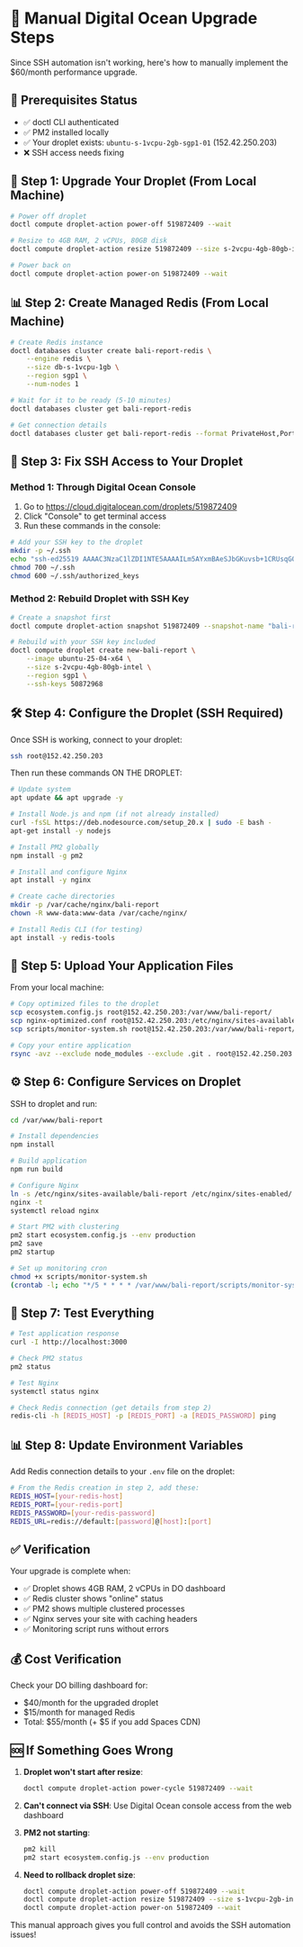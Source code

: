 # 🔧 Manual Digital Ocean Upgrade Steps

Since SSH automation isn't working, here's how to manually implement the $60/month performance upgrade.

## 🎯 **Prerequisites Status**
- ✅ doctl CLI authenticated
- ✅ PM2 installed locally  
- ✅ Your droplet exists: `ubuntu-s-1vcpu-2gb-sgp1-01` (152.42.250.203)
- ❌ SSH access needs fixing

## 🚀 **Step 1: Upgrade Your Droplet (From Local Machine)**

```bash
# Power off droplet
doctl compute droplet-action power-off 519872409 --wait

# Resize to 4GB RAM, 2 vCPUs, 80GB disk
doctl compute droplet-action resize 519872409 --size s-2vcpu-4gb-80gb-intel --wait

# Power back on
doctl compute droplet-action power-on 519872409 --wait
```

## 📊 **Step 2: Create Managed Redis (From Local Machine)**

```bash
# Create Redis instance
doctl databases cluster create bali-report-redis \
    --engine redis \
    --size db-s-1vcpu-1gb \
    --region sgp1 \
    --num-nodes 1

# Wait for it to be ready (5-10 minutes)
doctl databases cluster get bali-report-redis

# Get connection details
doctl databases cluster get bali-report-redis --format PrivateHost,Port,Password --no-header
```

## 🔐 **Step 3: Fix SSH Access to Your Droplet**

### Method 1: Through Digital Ocean Console
1. Go to https://cloud.digitalocean.com/droplets/519872409
2. Click "Console" to get terminal access
3. Run these commands in the console:

```bash
# Add your SSH key to the droplet
mkdir -p ~/.ssh
echo "ssh-ed25519 AAAAC3NzaC1lZDI1NTE5AAAAILm5AYxmBAeSJbGKuvsb+1CRUsqGOOr9KS9zQbfsiEco murugan12963@gmail.com" >> ~/.ssh/authorized_keys
chmod 700 ~/.ssh
chmod 600 ~/.ssh/authorized_keys
```

### Method 2: Rebuild Droplet with SSH Key
```bash
# Create a snapshot first
doctl compute droplet-action snapshot 519872409 --snapshot-name "bali-report-backup"

# Rebuild with your SSH key included
doctl compute droplet create new-bali-report \
    --image ubuntu-25-04-x64 \
    --size s-2vcpu-4gb-80gb-intel \
    --region sgp1 \
    --ssh-keys 50872968
```

## 🛠️ **Step 4: Configure the Droplet (SSH Required)**

Once SSH is working, connect to your droplet:

```bash
ssh root@152.42.250.203
```

Then run these commands ON THE DROPLET:

```bash
# Update system
apt update && apt upgrade -y

# Install Node.js and npm (if not already installed)
curl -fsSL https://deb.nodesource.com/setup_20.x | sudo -E bash -
apt-get install -y nodejs

# Install PM2 globally
npm install -g pm2

# Install and configure Nginx
apt install -y nginx

# Create cache directories
mkdir -p /var/cache/nginx/bali-report
chown -R www-data:www-data /var/cache/nginx/

# Install Redis CLI (for testing)
apt install -y redis-tools
```

## 📁 **Step 5: Upload Your Application Files**

From your local machine:

```bash
# Copy optimized files to the droplet
scp ecosystem.config.js root@152.42.250.203:/var/www/bali-report/
scp nginx-optimized.conf root@152.42.250.203:/etc/nginx/sites-available/bali-report
scp scripts/monitor-system.sh root@152.42.250.203:/var/www/bali-report/scripts/

# Copy your entire application
rsync -avz --exclude node_modules --exclude .git . root@152.42.250.203:/var/www/bali-report/
```

## ⚙️ **Step 6: Configure Services on Droplet**

SSH to droplet and run:

```bash
cd /var/www/bali-report

# Install dependencies
npm install

# Build application  
npm run build

# Configure Nginx
ln -s /etc/nginx/sites-available/bali-report /etc/nginx/sites-enabled/
nginx -t
systemctl reload nginx

# Start PM2 with clustering
pm2 start ecosystem.config.js --env production
pm2 save
pm2 startup

# Set up monitoring cron
chmod +x scripts/monitor-system.sh
(crontab -l; echo "*/5 * * * * /var/www/bali-report/scripts/monitor-system.sh") | crontab -
```

## 🧪 **Step 7: Test Everything**

```bash
# Test application response
curl -I http://localhost:3000

# Check PM2 status
pm2 status

# Test Nginx
systemctl status nginx

# Check Redis connection (get details from step 2)
redis-cli -h [REDIS_HOST] -p [REDIS_PORT] -a [REDIS_PASSWORD] ping
```

## 📊 **Step 8: Update Environment Variables**

Add Redis connection details to your `.env` file on the droplet:

```bash
# From the Redis creation in step 2, add these:
REDIS_HOST=[your-redis-host]
REDIS_PORT=[your-redis-port]  
REDIS_PASSWORD=[your-redis-password]
REDIS_URL=redis://default:[password]@[host]:[port]
```

## ✅ **Verification**

Your upgrade is complete when:
- ✅ Droplet shows 4GB RAM, 2 vCPUs in DO dashboard
- ✅ Redis cluster shows "online" status
- ✅ PM2 shows multiple clustered processes
- ✅ Nginx serves your site with caching headers
- ✅ Monitoring script runs without errors

## 💰 **Cost Verification**

Check your DO billing dashboard for:
- $40/month for the upgraded droplet
- $15/month for managed Redis
- Total: $55/month (+ $5 if you add Spaces CDN)

## 🆘 **If Something Goes Wrong**

1. **Droplet won't start after resize**:
   ```bash
   doctl compute droplet-action power-cycle 519872409 --wait
   ```

2. **Can't connect via SSH**:
   Use Digital Ocean console access from the web dashboard

3. **PM2 not starting**:
   ```bash
   pm2 kill
   pm2 start ecosystem.config.js --env production
   ```

4. **Need to rollback droplet size**:
   ```bash
   doctl compute droplet-action power-off 519872409 --wait
   doctl compute droplet-action resize 519872409 --size s-1vcpu-2gb-intel --wait  
   doctl compute droplet-action power-on 519872409 --wait
   ```

This manual approach gives you full control and avoids the SSH automation issues!